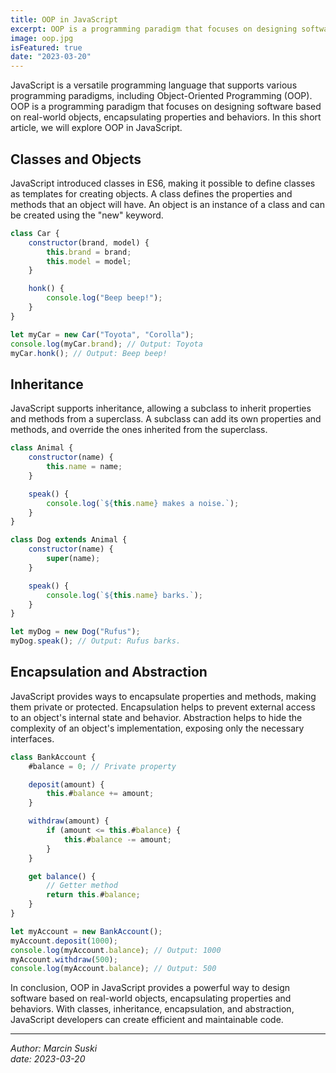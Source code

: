 ```yaml
---
title: OOP in JavaScript
excerpt: OOP is a programming paradigm that focuses on designing software based on real-world objects, encapsulating properties and behaviors.
image: oop.jpg
isFeatured: true
date: "2023-03-20"
---
```


JavaScript is a versatile programming language that supports various programming paradigms, including Object-Oriented Programming (OOP). OOP is a programming paradigm that focuses on designing software based on real-world objects, encapsulating properties and behaviors. In this short article, we will explore OOP in JavaScript.

## Classes and Objects

JavaScript introduced classes in ES6, making it possible to define classes as templates for creating objects. A class defines the properties and methods that an object will have. An object is an instance of a class and can be created using the "new" keyword.

```js
class Car {
    constructor(brand, model) {
        this.brand = brand;
        this.model = model;
    }

    honk() {
        console.log("Beep beep!");
    }
}

let myCar = new Car("Toyota", "Corolla");
console.log(myCar.brand); // Output: Toyota
myCar.honk(); // Output: Beep beep!
```

## Inheritance

JavaScript supports inheritance, allowing a subclass to inherit properties and methods from a superclass. A subclass can add its own properties and methods, and override the ones inherited from the superclass.

```js
class Animal {
    constructor(name) {
        this.name = name;
    }

    speak() {
        console.log(`${this.name} makes a noise.`);
    }
}

class Dog extends Animal {
    constructor(name) {
        super(name);
    }

    speak() {
        console.log(`${this.name} barks.`);
    }
}

let myDog = new Dog("Rufus");
myDog.speak(); // Output: Rufus barks.
```

## Encapsulation and Abstraction

JavaScript provides ways to encapsulate properties and methods, making them private or protected. Encapsulation helps to prevent external access to an object's internal state and behavior. Abstraction helps to hide the complexity of an object's implementation, exposing only the necessary interfaces.

```js
class BankAccount {
    #balance = 0; // Private property

    deposit(amount) {
        this.#balance += amount;
    }

    withdraw(amount) {
        if (amount <= this.#balance) {
            this.#balance -= amount;
        }
    }

    get balance() {
        // Getter method
        return this.#balance;
    }
}

let myAccount = new BankAccount();
myAccount.deposit(1000);
console.log(myAccount.balance); // Output: 1000
myAccount.withdraw(500);
console.log(myAccount.balance); // Output: 500
```

In conclusion, OOP in JavaScript provides a powerful way to design software based on real-world objects, encapsulating properties and behaviors. With classes, inheritance, encapsulation, and abstraction, JavaScript developers can create efficient and maintainable code.

---

_Author: Marcin Suski_  
_date: 2023-03-20_
